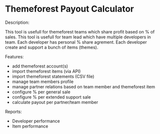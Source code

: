 # Themeforest Payout Calculator

Description:

This tool is usefull for themeforest teams which share profit based on % of sales.
This tool is usefull for team lead which have multiple developers in team. Each developer has personal % share agrement. Each developer create and support a bunch of items (themes).

Features:
- add themeforest account(s)
- import themeforest items (via API)
- import themeforest statements (CSV file)
- manage team members profile
- manage partner relations based on team member and themeforest item
- configure % per general sale
- configure % per extended support sale
- calculate payout per partner/team member

Reports:
- Developer performance
- Item performance
